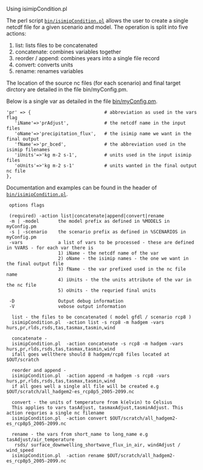 Using isimipCondition.pl


The perl script [`bin/isimipCondition.pl`](bin/isimipCondition.pl) allows the user to create a single netcdf file for a given scenario and model. 
The operation is split into five actions: 

1. list: lists files to be concatenated
2. concatenate: combines variables together
3. reorder / append: combines years into a single file record
4. convert: converts units
5. rename: renames variables


The location  of the source nc files (for each scenario) and final target dirctory are detailed in the file bin/myConfig.pm.

Below is a single var as detailed in the file [bin/myConfig.pm](bin/myConfig.pm).

```
'pr' => {                           # abbreviation as used in the vars flag       
   'iName'=>'prAdjust',             # the netcdf name in the input files                             
   'oName'=>'precipitation_flux',   # the isimip name we want in the final output  
   'fName'=>'pr_bced',              # the abbreviation used in the isimip filenames 
   'iUnits'=>'kg m-2 s-1',          # units used in the input isimip files   
   'oUnits'=>'kg m-2 s-1'           # units wanted in the final output nc file    
},

```

Documentation and examples can be found in the header of [`bin/isimipCondition.pl`](bin/isimipCondition.pl).

```
 options flags

 (required) -action list|concatenate|append|convert|rename     
 -m | -model       the model prefix as defined in %MODELS in myConfig.pm
 -s | -scenario    the scenario prefix as defined in %SCENARIOS in myConfig.pm
 -vars             a list of vars to be processed - these are defined in %VARS - for each var there is
                   1) iName - the netcdf name of the var                             
                   2) oName - the isimip names - the one we want in the final output file
                   3) fName - the var prefixed used in the nc file name
                   4) iUnits - the the units attribute of the var in the nc file
                   5) oUnits - the requried final units

 -D                Output debug information
 -V                vebose output information
                                  
  list - the files to be concatenated ( model gfdl / scenario rcp8 )
  isimipCondition.pl  -action list -s rcp8 -m hadgem -vars hurs,pr,rlds,rsds,tas,tasmax,tasmin,wind
     
  concatenate - 
  isimipCondition.pl  -action concatenate -s rcp8 -m hadgem -vars hurs,pr,rlds,rsds,tas,tasmax,tasmin,wind
  ifall goes wellthere should 8 hadgem/rcp8 files located at $OUT/scratch

  reorder and append - 
  isimipCondition.pl  -action append -m hadgem -s rcp8 -vars hurs,pr,rlds,rsds,tas,tasmax,tasmin,wind
  if all goes well a single all file will be created e.g $OUT/scratch/all_hadgem2-es_rcp8p5_2005-2099.nc

  convert - the units of temperature from k(elvin) to Celsius 
  This applies to vars tasAdjust, tasmaxAdjust,tasminAdjust. This action requries a single nc filename
  isimipCondition.pl  -action convert $OUT/scratch/all_hadgem2-es_rcp8p5_2005-2099.nc

  rename - the vars from short_name to long_name e.g tasAdjust/air_temperature 
   rsds/ surface_downwelling_shortwave_flux_in_air, windAdjust / wind_speed
  isimipCondition.pl  -action rename $OUT/scratch/all_hadgem2-es_rcp8p5_2005-2099.nc   

```

